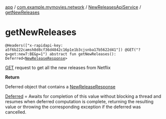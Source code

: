 [app](../../index.md) / [com.example.mymovies.network](../index.md) / [NewReleasesApiService](index.md) / [getNewReleases](./get-new-releases.md)

# getNewReleases

`@Headers(["x-rapidapi-key: a5f6b222camsh8d8cf36d4842c16p1e1b3cjsnba17b5622d41"]) @GET("?q=get:new7:BE&p=1") abstract fun getNewReleases(): Deferred<`[`NewReleaseResponse`](../../com.example.mymovies.models/-new-release-response/index.md)`>`

[GET](#) request to get all the new releases from Netflix

**Return**

Deferred object that contains a [NewReleaseResponse](../../com.example.mymovies.models/-new-release-response/index.md)



[Deferred](#) = Awaits for completion of this value without blocking a thread and resumes when deferred computation is complete,
returning the resulting value or throwing the corresponding exception if the deferred was cancelled.

